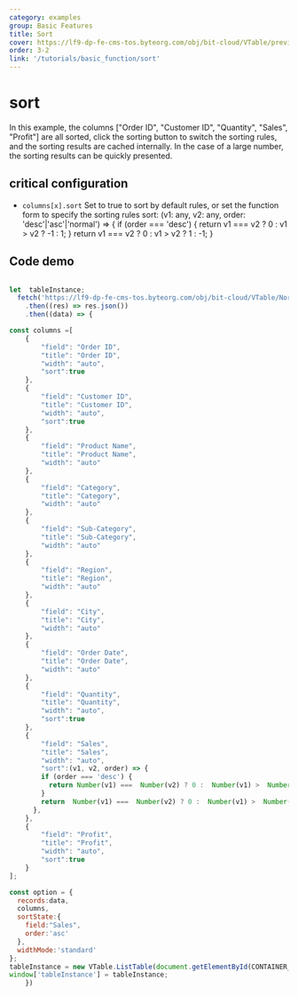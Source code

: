 ```yaml
---
category: examples
group: Basic Features
title: Sort
cover: https://lf9-dp-fe-cms-tos.byteorg.com/obj/bit-cloud/VTable/preview/sort.gif
order: 3-2
link: '/tutorials/basic_function/sort'
---
```


# sort

In this example, the columns \["Order ID", "Customer ID", "Quantity", "Sales", "Profit"] are all sorted, click the sorting button to switch the sorting rules, and the sorting results are cached internally. In the case of a large number, the sorting results can be quickly presented.

## critical configuration

*   `columns[x].sort` Set to true to sort by default rules, or set the function form to specify the sorting rules
        sort: (v1: any, v2: any, order: 'desc'|'asc'|'normal') => {
              if (order === 'desc') {
                return v1 === v2 ? 0 : v1 > v2 ? -1 : 1;
              }
              return v1 === v2 ? 0 : v1 > v2 ? 1 : -1;
            }

## Code demo

```javascript livedemo template=vtable

let  tableInstance;
  fetch('https://lf9-dp-fe-cms-tos.byteorg.com/obj/bit-cloud/VTable/North_American_Superstore_data.json')
    .then((res) => res.json())
    .then((data) => {

const columns =[
    {
        "field": "Order ID",
        "title": "Order ID",
        "width": "auto",
        "sort":true
    },
    {
        "field": "Customer ID",
        "title": "Customer ID",
        "width": "auto",
        "sort":true
    },
    {
        "field": "Product Name",
        "title": "Product Name",
        "width": "auto"
    },
    {
        "field": "Category",
        "title": "Category",
        "width": "auto"
    },
    {
        "field": "Sub-Category",
        "title": "Sub-Category",
        "width": "auto"
    },
    {
        "field": "Region",
        "title": "Region",
        "width": "auto"
    },
    {
        "field": "City",
        "title": "City",
        "width": "auto"
    },
    {
        "field": "Order Date",
        "title": "Order Date",
        "width": "auto"
    },
    {
        "field": "Quantity",
        "title": "Quantity",
        "width": "auto",
        "sort":true
    },
    {
        "field": "Sales",
        "title": "Sales",
        "width": "auto",
        "sort":(v1, v2, order) => {
        if (order === 'desc') {
          return Number(v1) ===  Number(v2) ? 0 :  Number(v1) >  Number(v2) ? -1 : 1;
        }
        return  Number(v1) ===  Number(v2) ? 0 :  Number(v1) >  Number(v2) ? 1 : -1;
      },
    },
    {
        "field": "Profit",
        "title": "Profit",
        "width": "auto",
        "sort":true
    }
];

const option = {
  records:data,
  columns,
  sortState:{
    field:"Sales",
    order:'asc'
  },
  widthMode:'standard'
};
tableInstance = new VTable.ListTable(document.getElementById(CONTAINER_ID), option);
window['tableInstance'] = tableInstance;
    })
```
